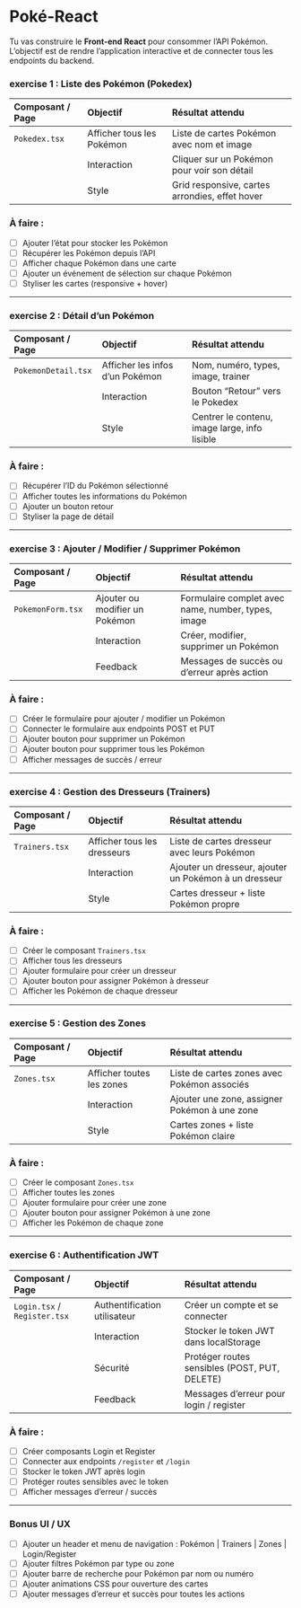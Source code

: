 # Poké-React 

Tu vas construire le **Front-end React** pour consommer l’API Pokémon. L’objectif est de rendre l’application interactive et de connecter tous les endpoints du backend.


### exercise 1 : Liste des Pokémon (Pokedex)

| Composant / Page | Objectif | Résultat attendu |
| :--------------- | :------- | :--------------- |
| `Pokedex.tsx` | Afficher tous les Pokémon | Liste de cartes Pokémon avec nom et image |
| | Interaction | Cliquer sur un Pokémon pour voir son détail |
| | Style | Grid responsive, cartes arrondies, effet hover |

### À faire :
- [ ] Ajouter l’état pour stocker les Pokémon
- [ ] Récupérer les Pokémon depuis l’API
- [ ] Afficher chaque Pokémon dans une carte
- [ ] Ajouter un événement de sélection sur chaque Pokémon
- [ ] Styliser les cartes (responsive + hover)

---

### exercise 2 : Détail d’un Pokémon

| Composant / Page | Objectif | Résultat attendu |
| :--------------- | :------- | :--------------- |
| `PokemonDetail.tsx` | Afficher les infos d’un Pokémon | Nom, numéro, types, image, trainer |
| | Interaction | Bouton “Retour” vers le Pokedex |
| | Style | Centrer le contenu, image large, info lisible |

### À faire :
- [ ] Récupérer l’ID du Pokémon sélectionné
- [ ] Afficher toutes les informations du Pokémon
- [ ] Ajouter un bouton retour
- [ ] Styliser la page de détail

---

### exercise 3 : Ajouter / Modifier / Supprimer Pokémon

| Composant / Page | Objectif | Résultat attendu |
| :--------------- | :------- | :--------------- |
| `PokemonForm.tsx` | Ajouter ou modifier un Pokémon | Formulaire complet avec name, number, types, image |
| | Interaction | Créer, modifier, supprimer un Pokémon |
| | Feedback | Messages de succès ou d’erreur après action |

### À faire :
- [ ] Créer le formulaire pour ajouter / modifier un Pokémon
- [ ] Connecter le formulaire aux endpoints POST et PUT
- [ ] Ajouter bouton pour supprimer un Pokémon
- [ ] Ajouter bouton pour supprimer tous les Pokémon
- [ ] Afficher messages de succès / erreur

---

### exercise 4 : Gestion des Dresseurs (Trainers)

| Composant / Page | Objectif | Résultat attendu |
| :--------------- | :------- | :--------------- |
| `Trainers.tsx` | Afficher tous les dresseurs | Liste de cartes dresseur avec leurs Pokémon |
| | Interaction | Ajouter un dresseur, ajouter un Pokémon à un dresseur |
| | Style | Cartes dresseur + liste Pokémon propre |

### À faire :
- [ ] Créer le composant `Trainers.tsx`
- [ ] Afficher tous les dresseurs
- [ ] Ajouter formulaire pour créer un dresseur
- [ ] Ajouter bouton pour assigner Pokémon à dresseur
- [ ] Afficher les Pokémon de chaque dresseur

---

### exercise 5 : Gestion des Zones

| Composant / Page | Objectif | Résultat attendu |
| :--------------- | :------- | :--------------- |
| `Zones.tsx` | Afficher toutes les zones | Liste de cartes zones avec Pokémon associés |
| | Interaction | Ajouter une zone, assigner Pokémon à une zone |
| | Style | Cartes zones + liste Pokémon claire |

### À faire :
- [ ] Créer le composant `Zones.tsx`
- [ ] Afficher toutes les zones
- [ ] Ajouter formulaire pour créer une zone
- [ ] Ajouter bouton pour assigner Pokémon à une zone
- [ ] Afficher les Pokémon de chaque zone

---

### exercise 6 : Authentification JWT

| Composant / Page | Objectif | Résultat attendu |
| :--------------- | :------- | :--------------- |
| `Login.tsx` / `Register.tsx` | Authentification utilisateur | Créer un compte et se connecter |
| | Interaction | Stocker le token JWT dans localStorage |
| | Sécurité | Protéger routes sensibles (POST, PUT, DELETE) |
| | Feedback | Messages d’erreur pour login / register |

### À faire :
- [ ] Créer composants Login et Register
- [ ] Connecter aux endpoints `/register` et `/login`
- [ ] Stocker le token JWT après login
- [ ] Protéger routes sensibles avec le token
- [ ] Afficher messages d’erreur / succès

---

### Bonus UI / UX

- [ ] Ajouter un header et menu de navigation : Pokémon | Trainers | Zones | Login/Register  
- [ ] Ajouter filtres Pokémon par type ou zone  
- [ ] Ajouter barre de recherche pour Pokémon par nom ou numéro  
- [ ] Ajouter animations CSS pour ouverture des cartes  
- [ ] Ajouter messages d’erreur et succès pour toutes les actions  
